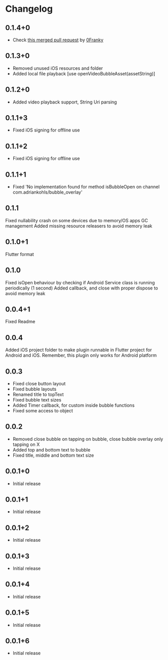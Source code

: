 # Changelog

## 0.1.4+0

* Check [this merged pull request](https://github.com/KohlsAdrian/bubble_overlay/pull/6) by [0Franky](https://github.com/0Franky)

## 0.1.3+0

* Removed unused iOS resources and folder
* Added local file playback [use openVideoBubbleAsset(assetString)]

## 0.1.2+0

* Added video playback support, String Uri parsing

## 0.1.1+3

* Fixed iOS signing for offline use

## 0.1.1+2

* Fixed iOS signing for offline use

## 0.1.1+1

* Fixed 'No implementation found for method isBubbleOpen on channel com.adriankohls/bubble_overlay'

## 0.1.1

Fixed nullability crash on some devices due to memory/OS apps GC management
Added missing resource releasers to avoid memory leak

## 0.1.0+1

Flutter format

## 0.1.0

Fixed isOpen behaviour by checking if Android Service class is running periodically (1 second)
Added callback, and close with proper dispose to avoid memory leak

## 0.0.4+1

Fixed Readme

## 0.0.4

Added iOS project folder to make plugin runnable in Flutter project for Android and iOS. Remember, this plugin only works for Android platform

## 0.0.3

* Fixed close button layout
* Fixed bubble layouts
* Renamed title to topText
* Fixed bubble text sizes
* Added Timer callback, for custom inside bubble functions
* Fixed some access to object

## 0.0.2

* Removed close bubble on tapping on bubble, close bubble overlay only tapping on X
* Added top and bottom text to bubble
* Fixed title, middle and bottom text size

## 0.0.1+0

* Initial release

## 0.0.1+1

* Initial release

## 0.0.1+2

* Initial release

## 0.0.1+3

* Initial release

## 0.0.1+4

* Initial release

## 0.0.1+5

* Initial release

## 0.0.1+6

* Initial release
